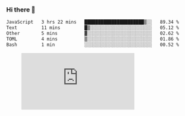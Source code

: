 ### Hi there 👋

<!--START_SECTION:waka-->

```txt
JavaScript   3 hrs 22 mins   ██████████████████████▒░░   89.34 %
Text         11 mins         █▒░░░░░░░░░░░░░░░░░░░░░░░   05.12 %
Other        5 mins          ▓░░░░░░░░░░░░░░░░░░░░░░░░   02.62 %
TOML         4 mins          ▒░░░░░░░░░░░░░░░░░░░░░░░░   01.86 %
Bash         1 min           ░░░░░░░░░░░░░░░░░░░░░░░░░   00.52 %
```

<!--END_SECTION:waka-->

<figure><embed src="https://wakatime.com/share/@018c1236-80d1-4209-b291-9f1e9534668f/bb944d0f-92e3-48f1-94a5-d3c1d0ffe8d4.svg"></embed></figure>

<!--
**kraibse/kraibse** is a ✨ _special_ ✨ repository because its `README.md` (this file) appears on your GitHub profile.

Here are some ideas to get you started:

- 🔭 I’m currently working on ...
- 🌱 I’m currently learning ...
- 👯 I’m looking to collaborate on ...
- 🤔 I’m looking for help with ...
- 💬 Ask me about ...
- 📫 How to reach me: ...
- 😄 Pronouns: ...
- ⚡ Fun fact: ...
-->
